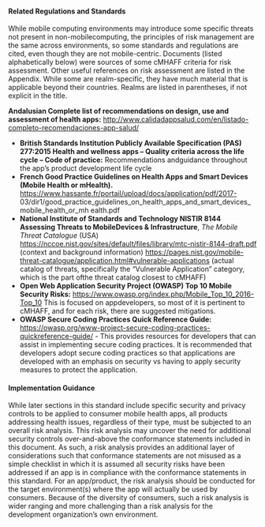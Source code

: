 #### Related Regulations and Standards

While mobile computing environments may introduce some specific threats not present in non-mobilecomputing, the principles of risk management
are the same across environments, so some standards and regulations are cited, even though they are not mobile-centric. Documents (listed
alphabetically below) were sources of some cMHAFF criteria for risk assessment. Other useful references on risk assessment are listed in the
Appendix. While some are realm-specific, they have much material that is applicable beyond their countries. Realms are listed in parentheses, if not explicit in the title.

**Andalusian Complete list of recommendations on design, use and assessment of health apps:**
http://www.calidadappsalud.com/en/listado-completo-recomendaciones-app-salud/
- **British Standards Institution Publicly Available Specification (PAS) 277:2015 Health and wellness apps – Quality criteria across
the life cycle – Code of practice:** Recommendations andguidance throughout the app’s product development life cycle
- **French Good Practice Guidelines on Health Apps and Smart Devices (Mobile Health or mHealth).** https://www.hassante.fr/portail/upload/docs/application/pdf/2017-
03/dir1/good_practice_guidelines_on_health_apps_and_smart_devices_mobile_health_or_mh ealth.pdf
- **National Institute of Standards and Technology NISTIR 8144 Assessing Threats to MobileDevices & Infrastructure**, *The
Mobile Threat Catalogue* (USA) https://nccoe.nist.gov/sites/default/files/library/mtc-nistir-8144-draft.pdf (context and background
information)
https://pages.nist.gov/mobile-threat-catalogue/application.html#vulnerable-applications (actual catalog of threats, specifically the “Vulnerable Application” category, which is the part ofthe threat catalog closest to cMHAFF)
- **Open Web Application Security Project (OWASP) Top 10 Mobile Security Risks:**
https://www.owasp.org/index.php/Mobile_Top_10_2016-Top_10 This is focused on appdevelopers, so most of it is pertinent to
cMHAFF, and for each risk, there are suggested mitigations.
- **OWASP Secure Coding Practices Quick Reference Guide:** https://owasp.org/www-project-secure-coding-practices-quickreference-guide/ - This provides resources for developers that can assist in implementing secure coding practices. It is recommended that developers adopt secure coding practices so that applications are developed with an emphasis on security vs having to apply security measures to protect the application.

#### Implementation Guidance

While later sections in this standard include specific security and privacy controls to be applied to consumer mobile health apps, all products addressing health issues, regardless of their type, must be subjected to an overall risk analysis. This risk analysis may uncover the need for additional security controls over-and-above the conformance statements included in this document. As such, a risk analysis provides an additional layer of considerations such that conformance statements are not misused as a simple checklist in which it is assumed all security risks have been addressed if an app is in compliance with the conformance statements in this standard. For an app/product, the risk analysis should be conducted for the target environment(s) where the app will actually be used by consumers. Because of the diversity of consumers, such a risk analysis is wider ranging and more challenging than a risk analysis for the development organization’s own environment.